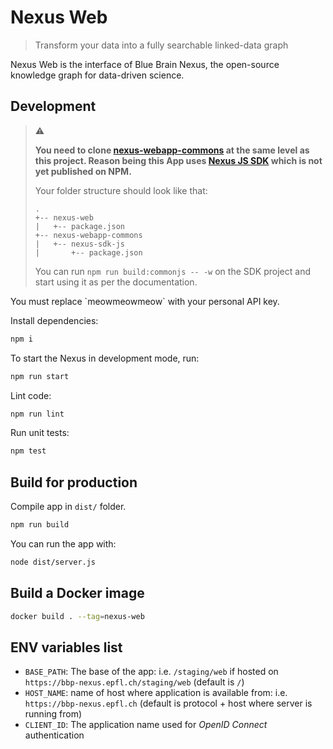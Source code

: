 # Nexus Web

> Transform your data into a fully searchable linked-data graph

Nexus Web is the interface of Blue Brain Nexus, the open-source knowledge graph for data-driven science.

## Development

> :warning:
>
> **You need to clone [nexus-webapp-commons](https://github.com/BlueBrain/nexus-webapp-commons) at the same level as this project. Reason being this App uses [Nexus JS SDK](https://github.com/BlueBrain/nexus-webapp-commons/tree/master/nexus-sdk-js) which is not yet published on NPM.**
>
> Your folder structure should look like that:
>
> ```
> .
> +-- nexus-web
> |   +-- package.json
> +-- nexus-webapp-commons
> |   +-- nexus-sdk-js
> |       +-- package.json
> ```
>
> You can run `npm run build:commonjs -- -w` on the SDK project and start using it as per the documentation.

<aside class="warning">
You must replace `meowmeowmeow` with your personal API key.
</aside>

Install dependencies:

```sh
npm i
```

To start the Nexus in development mode, run:

```sh
npm run start
```

Lint code:

```sh
npm run lint
```

Run unit tests:

```sh
npm test
```

## Build for production

Compile app in `dist/` folder.

```sh
npm run build
```

You can run the app with:

```sh
node dist/server.js
```

## Build a Docker image

```sh
docker build . --tag=nexus-web
```

## ENV variables list

- `BASE_PATH`: The base of the app: i.e. `/staging/web` if hosted on `https://bbp-nexus.epfl.ch/staging/web` (default is `/`)
- `HOST_NAME`: name of host where application is available from: i.e. `https://bbp-nexus.epfl.ch` (default is protocol + host where server is running from)
- `CLIENT_ID`: The application name used for _OpenID Connect_ authentication
